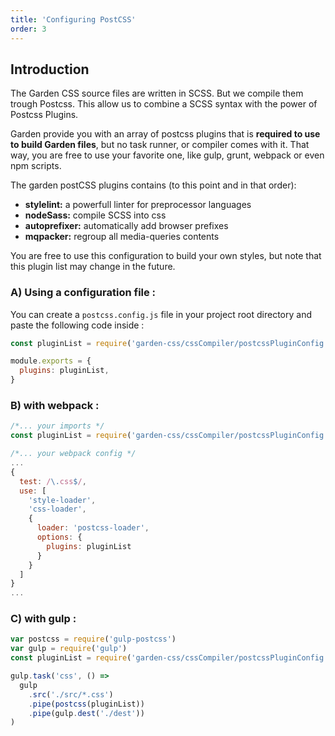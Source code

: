 ```yaml
---
title: 'Configuring PostCSS'
order: 3
---
```


## Introduction

The Garden CSS source files are written in SCSS. But we compile them trough Postcss.
This allow us to combine a SCSS syntax with the power of Postcss Plugins.

Garden provide you with an array of postcss plugins that is **required to use to build Garden files**, but no task runner, or compiler comes with it.
That way, you are free to use your favorite one, like gulp, grunt, webpack or even npm scripts.

The garden postCSS plugins contains (to this point and in that order):

- **stylelint:** a powerfull linter for preprocessor languages
- **nodeSass:** compile SCSS into css
- **autoprefixer:** automatically add browser prefixes
- **mqpacker:** regroup all media-queries contents

You are free to use this configuration to build your own styles, but note that this plugin list may change in the future.

### A) Using a configuration file :

You can create a `postcss.config.js` file in your project root directory and paste the following code inside :

```js
const pluginList = require('garden-css/cssCompiler/postcssPluginConfig')

module.exports = {
  plugins: pluginList,
}
```

### B) with webpack :

```js
/*... your imports */
const pluginList = require('garden-css/cssCompiler/postcssPluginConfig')

/*... your webpack config */
...
{
  test: /\.css$/,
  use: [
    'style-loader',
    'css-loader',
    {
      loader: 'postcss-loader',
      options: {
        plugins: pluginList
      }
    }
  ]
}
...
```

### C) with gulp :

```js
var postcss = require('gulp-postcss')
var gulp = require('gulp')
const pluginList = require('garden-css/cssCompiler/postcssPluginConfig')

gulp.task('css', () =>
  gulp
    .src('./src/*.css')
    .pipe(postcss(pluginList))
    .pipe(gulp.dest('./dest'))
)
```
